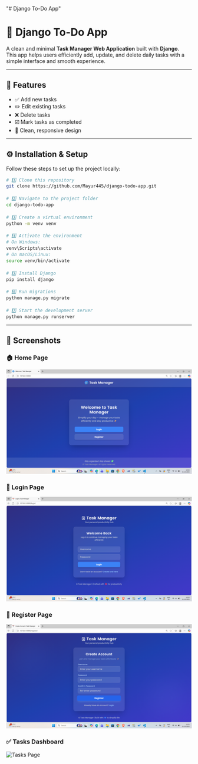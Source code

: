 "# Django To-Do App" 
# 📝 Django To-Do App

A clean and minimal **Task Manager Web Application** built with **Django**.  
This app helps users efficiently add, update, and delete daily tasks with a simple interface and smooth experience.

---

## 🌟 Features

- ✅ Add new tasks  
- ✏️ Edit existing tasks  
- ❌ Delete tasks  
- ☑️ Mark tasks as completed  
- 🎨 Clean, responsive design  

---

## ⚙️ Installation & Setup

Follow these steps to set up the project locally:

```bash
# 1️⃣ Clone this repository
git clone https://github.com/Mayur445/django-todo-app.git

# 2️⃣ Navigate to the project folder
cd django-todo-app

# 3️⃣ Create a virtual environment
python -m venv venv

# 4️⃣ Activate the environment
# On Windows:
venv\Scripts\activate
# On macOS/Linux:
source venv/bin/activate

# 5️⃣ Install Django
pip install django

# 6️⃣ Run migrations
python manage.py migrate

# 7️⃣ Start the development server
python manage.py runserver

```

---

## 📸 Screenshots

### 🏠 Home Page
![Home Page](screenshots/home.png)

### 🔐 Login Page
![Login Page](screenshots/login.png)

### 🧾 Register Page
![Register Page](screenshots/register.png)

### ✅ Tasks Dashboard
![Tasks Page](screenshots/tasks.png)
